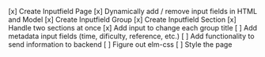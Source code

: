 [x] Create Inputfield Page
[x] Dynamically add / remove input fields in HTML and Model
[x] Create Inputfield Group
[x] Create Inputfield Section
[x] Handle two sections at once
[x] Add input to change each group title
[ ] Add metadata input fields (time, dificulty, reference, etc.)
[ ] Add functionality to send information to backend
[ ] Figure out elm-css
[ ] Style the page
